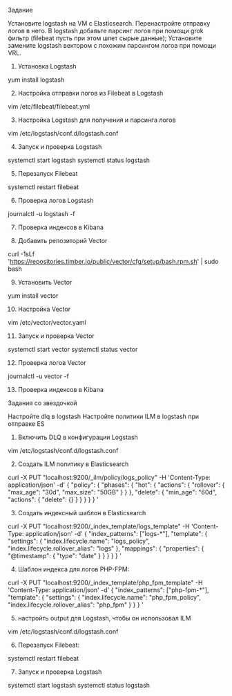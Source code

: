 Задание


Установите logstash на VM с Elasticsearch. Перенастройте отправку логов в него. В logstash добавьте парсинг логов при помощи grok фильтр (filebeat пусть при этом шлет сырые данные);
Установите замените logstash вектором с похожим парсингом логов при помощи VRL.



1. Установка Logstash

yum install logstash

2. Настройка отправки логов из Filebeat в Logstash

vim /etc/filebeat/filebeat.yml

3. Настройка Logstash для получения и парсинга логов

vim /etc/logstash/conf.d/logstash.conf

4. Запуск и проверка Logstash

systemctl start logstash
systemctl status logstash
    
5. Перезапуск Filebeat

systemctl restart filebeat

6. Проверка логов Logstash

journalctl -u logstash -f

7. Проверка индексов в Kibana

8. Добавить репозиторий Vector

curl -1sLf 'https://repositories.timber.io/public/vector/cfg/setup/bash.rpm.sh' | sudo bash

9. Установить Vector

yum install vector

10. Настройка Vector

vim /etc/vector/vector.yaml

11. Запуск и проверка Vector

systemctl start vector
systemctl status vector

12. Проверка логов Vector

journalctl -u vector -f

13. Проверка индексов в Kibana



Задания со звездочкой

Настройте dlq в logstash
Настройте политики ILM в logstash при отправке ES

1. Включить DLQ в конфигурации Logstash

vim /etc/logstash/conf.d/logstash.conf

2. Создать ILM политику в Elasticsearch

curl -X PUT "localhost:9200/_ilm/policy/logs_policy" -H 'Content-Type: application/json' -d'
{
  "policy": {
    "phases": {
      "hot": {
        "actions": {
          "rollover": {
            "max_age": "30d",
            "max_size": "50GB"
          }
        }
      },
      "delete": {
        "min_age": "60d",
        "actions": {
          "delete": {}
        }
      }
    }
  }
}
'

3. Создать индексный шаблон в Elasticsearch

curl -X PUT "localhost:9200/_index_template/logs_template" -H 'Content-Type: application/json' -d'
{
  "index_patterns": ["logs-*"],
  "template": {
    "settings": {
      "index.lifecycle.name": "logs_policy",
      "index.lifecycle.rollover_alias": "logs"
    },
    "mappings": {
      "properties": {
        "@timestamp": {
          "type": "date"
        }
      }
    }
  }
}
'

4. Шаблон индекса для логов PHP-FPM:

curl -X PUT "localhost:9200/_index_template/php_fpm_template" -H 'Content-Type: application/json' -d'
{
  "index_patterns": ["php-fpm-*"],
  "template": {
    "settings": {
      "index.lifecycle.name": "php_fpm_policy",
      "index.lifecycle.rollover_alias": "php_fpm"
    }
  }
}
'

5. настройть output для Logstash, чтобы он использовал ILM

vim /etc/logstash/conf.d/logstash.conf

6. Перезапуск Filebeat:

systemctl restart filebeat

7. Запуск и проверка Logstash

systemctl start logstash
systemctl status logstash


